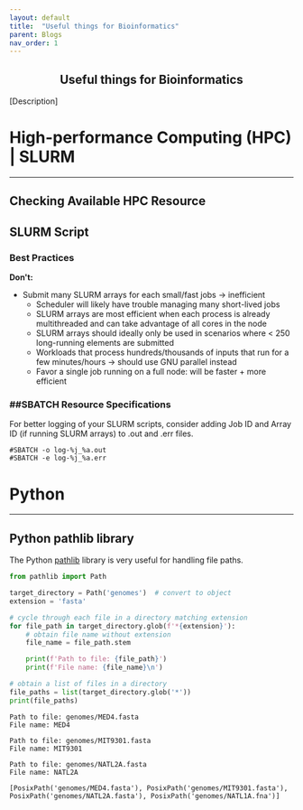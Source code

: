 ```yaml
---
layout: default
title:  "Useful things for Bioinformatics"
parent: Blogs
nav_order: 1
---
```

<h2><center>Useful things for Bioinformatics</center></h2>
[Description]

# High-performance Computing (HPC) | SLURM 
---------------------------------------------------------------
## Checking Available HPC Resource 

## SLURM Script
### Best Practices 
**Don't:** 
- Submit many SLURM arrays for each small/fast jobs → inefficient
    - Scheduler will likely have trouble managing many short-lived jobs
    - SLURM arrays are most efficient when each process is already multithreaded and can take advantage of all cores in the node
    - SLURM arrays should ideally only be used in scenarios where < 250 long-running elements are submitted
    - Workloads that process hundreds/thousands of inputs that run for a few minutes/hours → should use GNU parallel instead
    - Favor a single job running on a full node: will be faster + more efficient

### ##SBATCH Resource Specifications  
For better logging of your SLURM scripts, consider adding Job ID and Array ID (if running SLURM arrays)  to .out and .err files. 
```
#SBATCH -o log-%j_%a.out
#SBATCH -e log-%j_%a.err
```


# Python 
---------------------------------------------------------------
## Python pathlib library 
The Python <a href="https://docs.python.org/3/library/pathlib.html" target="_blank">pathlib</a> library is very useful for handling file paths. 

```python
from pathlib import Path

target_directory = Path('genomes')  # convert to object 
extension = 'fasta'

# cycle through each file in a directory matching extension
for file_path in target_directory.glob(f'*{extension}'):
    # obtain file name without extension
    file_name = file_path.stem 

    print(f'Path to file: {file_path}')
    print(f'File name: {file_name}\n')

# obtain a list of files in a directory
file_paths = list(target_directory.glob('*'))
print(file_paths)
```
```
Path to file: genomes/MED4.fasta
File name: MED4

Path to file: genomes/MIT9301.fasta
File name: MIT9301

Path to file: genomes/NATL2A.fasta
File name: NATL2A

[PosixPath('genomes/MED4.fasta'), PosixPath('genomes/MIT9301.fasta'), PosixPath('genomes/NATL2A.fasta'), PosixPath('genomes/NATL1A.fna')]
```

